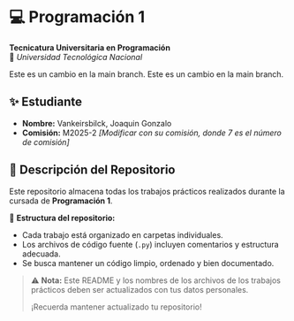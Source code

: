 # 💻 Programación 1  
**Tecnicatura Universitaria en Programación**  
📍 *Universidad Tecnológica Nacional*  

Este es un cambio en la main branch.
Este es un cambio en la main branch.

## ✨ Estudiante  
- **Nombre:** Vankeirsbilck, Joaquin Gonzalo 
- **Comisión:** M2025-2 *[Modificar con su comisión, donde 7 es el número de comisión]*  

## 📂 Descripción del Repositorio  
Este repositorio almacena todas los trabajos prácticos realizados durante la cursada de **Programación 1**.  

📌 **Estructura del repositorio:**  
- Cada trabajo está organizado en carpetas individuales.  
- Los archivos de código fuente (`.py`) incluyen comentarios y estructura adecuada.  
- Se busca mantener un código limpio, ordenado y bien documentado.  

> ⚠️ **Nota:** Este README y los nombres de los archivos de los trabajos prácticos deben ser actualizados con tus datos personales.
> 
> ¡Recuerda mantener actualizado tu repositorio!

